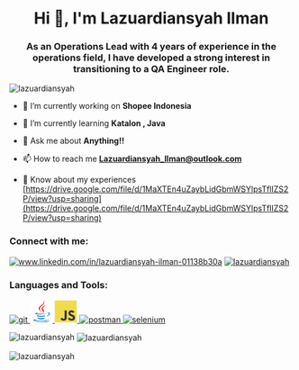 <h1 align="center">Hi 👋, I'm Lazuardiansyah Ilman</h1>
<h3 align="center">As an Operations Lead with 4 years of experience in the operations field, I have developed a strong interest in transitioning to a QA Engineer role.</h3>

<p align="left"> <img src="https://komarev.com/ghpvc/?username=lazuardiansyah&label=Profile%20views&color=0e75b6&style=flat" alt="lazuardiansyah" /> </p>

- 🔭 I’m currently working on **Shopee Indonesia**

- 🌱 I’m currently learning **Katalon , Java**

- 💬 Ask me about **Anything!!**

- 📫 How to reach me **Lazuardiansyah_Ilman@outlook.com**

- 📄 Know about my experiences [https://drive.google.com/file/d/1MaXTEn4uZaybLidGbmWSYlpsTflIZS2P/view?usp=sharing](https://drive.google.com/file/d/1MaXTEn4uZaybLidGbmWSYlpsTflIZS2P/view?usp=sharing)

<h3 align="left">Connect with me:</h3>
<p align="left">
<a href="https://linkedin.com/in/www.linkedin.com/in/lazuardiansyah-ilman-01138b30a" target="blank"><img align="center" src="https://raw.githubusercontent.com/rahuldkjain/github-profile-readme-generator/master/src/images/icons/Social/linked-in-alt.svg" alt="www.linkedin.com/in/lazuardiansyah-ilman-01138b30a" height="30" width="40" /></a>
<a href="https://instagram.com/lazuardiansyah" target="blank"><img align="center" src="https://raw.githubusercontent.com/rahuldkjain/github-profile-readme-generator/master/src/images/icons/Social/instagram.svg" alt="lazuardiansyah" height="30" width="40" /></a>
</p>

<h3 align="left">Languages and Tools:</h3>
<p align="left"> <a href="https://git-scm.com/" target="_blank" rel="noreferrer"> <img src="https://www.vectorlogo.zone/logos/git-scm/git-scm-icon.svg" alt="git" width="40" height="40"/> </a> <a href="https://www.java.com" target="_blank" rel="noreferrer"> <img src="https://raw.githubusercontent.com/devicons/devicon/master/icons/java/java-original.svg" alt="java" width="40" height="40"/> </a> <a href="https://developer.mozilla.org/en-US/docs/Web/JavaScript" target="_blank" rel="noreferrer"> <img src="https://raw.githubusercontent.com/devicons/devicon/master/icons/javascript/javascript-original.svg" alt="javascript" width="40" height="40"/> </a> <a href="https://postman.com" target="_blank" rel="noreferrer"> <img src="https://www.vectorlogo.zone/logos/getpostman/getpostman-icon.svg" alt="postman" width="40" height="40"/> </a> <a href="https://www.selenium.dev" target="_blank" rel="noreferrer"> <img src="https://raw.githubusercontent.com/detain/svg-logos/780f25886640cef088af994181646db2f6b1a3f8/svg/selenium-logo.svg" alt="selenium" width="40" height="40"/> </a> </p>

<p><img align="left" src="https://github-readme-stats.vercel.app/api/top-langs?username=lazuardiansyah&show_icons=true&locale=en&layout=compact" alt="lazuardiansyah" /></p>

<p>&nbsp;<img align="center" src="https://github-readme-stats.vercel.app/api?username=lazuardiansyah&show_icons=true&locale=en" alt="lazuardiansyah" /></p>

<p><img align="center" src="https://github-readme-streak-stats.herokuapp.com/?user=lazuardiansyah&" alt="lazuardiansyah" /></p>
